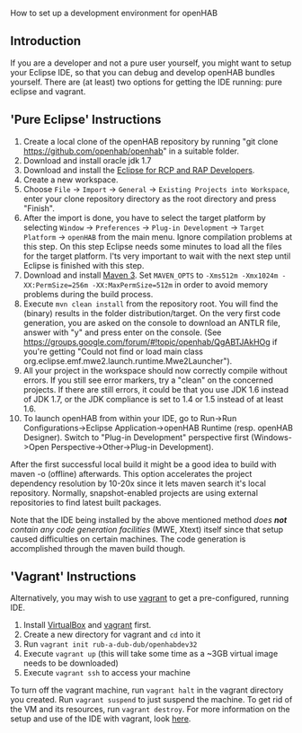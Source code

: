 How to set up a development environment for openHAB

## Introduction

If you are a developer and not a pure user yourself, you might want to setup your Eclipse IDE, so that you can debug and develop openHAB bundles yourself. There are (at least) two options for getting the IDE running: pure eclipse and vagrant.

## 'Pure Eclipse' Instructions

1. Create a local clone of the openHAB repository by running "git clone https://github.com/openhab/openhab" in a suitable folder.
1. Download and install oracle jdk 1.7
1. Download and install the [Eclipse for RCP and RAP Developers](https://www.eclipse.org/downloads/packages/eclipse-rcp-and-rap-developers/lunasr2).
1. Create a new workspace.
1. Choose `File` → `Import` → `General` → `Existing Projects into Workspace`, enter your clone repository directory as the root directory and press "Finish".
1. After the import is done, you have to select the target platform by selecting `Window` → `Preferences` → `Plug-in Development` → `Target Platform` → `openHAB` from the main menu. Ignore compilation problems at this step. On this step Eclipse needs some minutes to load all the files for the target platform. I'ts very important to wait with the next step until Eclipse is finished with this step.
1. Download and install [Maven 3](http://artfiles.org/apache.org/maven/maven-3/3.3.1/binaries/apache-maven-3.3.1-bin.zip). Set `MAVEN_OPTS` to `-Xms512m -Xmx1024m -XX:PermSize=256m -XX:MaxPermSize=512m` in order to avoid memory problems during the build process.
1. Execute `mvn clean install` from the repository root. You will find the (binary) results in the folder distribution/target. On the very first code generation, you are asked on the console to download an ANTLR file, answer with "y" and press enter on the console. (See https://groups.google.com/forum/#!topic/openhab/QgABTJAkHOg if you're getting "Could not find or load main class org.eclipse.emf.mwe2.launch.runtime.Mwe2Launcher").
1. All your project in the workspace should now correctly compile without errors. If you still see error markers, try a "clean" on the concerned projects. If there are still errors, it could be that you use JDK 1.6 instead of JDK 1.7, or the JDK compliance is set to 1.4 or 1.5 instead of at least 1.6.
1. To launch openHAB from within your IDE, go to Run->Run Configurations->Eclipse Application->openHAB Runtime (resp. openHAB Designer). Switch to "Plug-in Development" perspective first (Windows->Open Perspective->Other->Plug-in Development).

After the first successful local build it might be a good idea to build with maven -o (offline) afterwards. This option accelerates the project dependency resolution by 10-20x since it lets maven search it's local repository. Normally, snapshot-enabled projects are using external repositories to find latest built packages.

Note that the IDE being installed by the above mentioned method _does **not** contain any code generation facilities_ (MWE, Xtext) itself since that setup caused difficulties on certain machines. The code generation is accomplished through the maven build though.

## 'Vagrant' Instructions

Alternatively, you may wish to use [vagrant](http://www.vagrantcloud.com) to get a pre-configured, running IDE. 

1. Install [VirtualBox](https://www.virtualbox.org/) and [vagrant](http://www.vagrantcloud.com) first.  
1. Create a new directory for vagrant and `cd` into it
1. Run `vagrant init rub-a-dub-dub/openhabdev32`
1. Execute `vagrant up` (this will take some time as a ~3GB virtual image needs to be downloaded)
1. Execute `vagrant ssh` to access your machine

To turn off the vagrant machine, run `vagrant halt` in the vagrant directory you created. Run `vagrant suspend` to just suspend the machine. To get rid of the VM and its resources, run `vagrant destroy`. For more information on the setup and use of the IDE with vagrant, look [here](https://vagrantcloud.com/rub-a-dub-dub/openhabdev32).